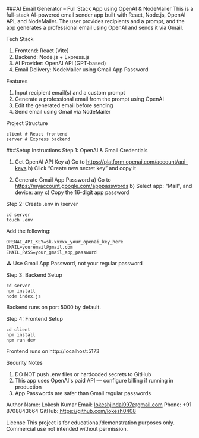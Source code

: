 ###AI Email Generator – Full Stack App using OpenAI & NodeMailer
This is a full-stack AI-powered email sender app built with React, Node.js, OpenAI API, and NodeMailer. The user provides recipients and a prompt, and the app generates a professional email using OpenAI and sends it via Gmail.

Tech Stack
1. Frontend: React (Vite)
2. Backend: Node.js + Express.js
3. AI Provider: OpenAI API (GPT-based)
4. Email Delivery: NodeMailer using Gmail App Password

Features
1. Input recipient email(s) and a custom prompt
2. Generate a professional email from the prompt using OpenAI
3. Edit the generated email before sending
4. Send email using Gmail via NodeMailer

Project Structure
```
client # React frontend
server # Express backend
```

###Setup Instructions
Step 1: OpenAI & Gmail Credentials

1. Get OpenAI API Key
   a) Go to https://platform.openai.com/account/api-keys
   b) Click “Create new secret key” and copy it

2. Generate Gmail App Password
   a) Go to https://myaccount.google.com/apppasswords
   b) Select app: "Mail", and device: any
   c) Copy the 16-digit app password

Step 2: Create .env in /server

```
cd server
touch .env
```

Add the following:

```
OPENAI_API_KEY=sk-xxxxx_your_openai_key_here
EMAIL=youremail@gmail.com
EMAIL_PASS=your_gmail_app_password
```

⚠️ Use Gmail App Password, not your regular password

Step 3: Backend Setup

```
cd server
npm install
node index.js
```

Backend runs on port 5000 by default.

Step 4: Frontend Setup

```
cd client
npm install
npm run dev
```

Frontend runs on http://localhost:5173

Security Notes

1. DO NOT push .env files or hardcoded secrets to GitHub
2. This app uses OpenAI's paid API — configure billing if running in production
3. App Passwords are safer than Gmail regular passwords

Author
Name: Lokesh Kumar
Email: lokeshjindal997@gmail.com
Phone: +91 8708843664
GitHub: https://github.com/lokesh0408

License
This project is for educational/demonstration purposes only. Commercial use not intended without permission.
